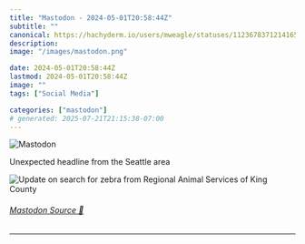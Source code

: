 ```yaml
---
title: "Mastodon - 2024-05-01T20:58:44Z"
subtitle: ""
canonical: https://hachyderm.io/users/mweagle/statuses/112367837121416514
description:
image: "/images/mastodon.png"

date: 2024-05-01T20:58:44Z
lastmod: 2024-05-01T20:58:44Z
image: ""
tags: ["Social Media"]

categories: ["mastodon"]
# generated: 2025-07-21T21:15:38-07:00
---
```

![Mastodon](/images/mastodon.png)

<p>Unexpected headline from the Seattle area</p>

![Update on search for zebra from Regional
Animal Services of King County](461d9f0641021a78.png)

###### [Mastodon Source 🐘](https://hachyderm.io/@mweagle/112367837121416514)

___
